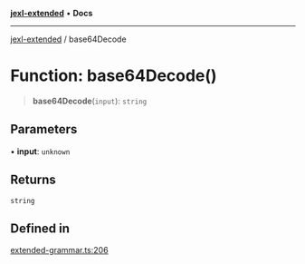 [**jexl-extended**](../README.md) • **Docs**

***

[jexl-extended](../globals.md) / base64Decode

# Function: base64Decode()

> **base64Decode**(`input`): `string`

## Parameters

• **input**: `unknown`

## Returns

`string`

## Defined in

[extended-grammar.ts:206](https://github.com/nikoraes/jexl-extended/blob/db8adde102268337995e72b2224f129152316ed5/src/extended-grammar.ts#L206)
